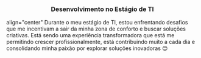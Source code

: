 <h3 align="center">Desenvolvimento no Estágio de TI</h3>


align="center" Durante o meu estágio de TI, estou enfrentando desafios que me incentivam a sair da minha zona de conforto e buscar soluções criativas.
Está sendo uma experiência transformadora que está me permitindo crescer profissionalmente, está contribuindo muito a cada dia e consolidando minha paixão por explorar soluções inovadoras 😊
